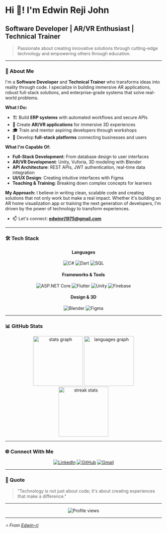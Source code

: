 # Hi 👋! I'm Edwin Reji John
## Software Developer | AR/VR Enthusiast | Technical Trainer

> Passionate about creating innovative solutions through cutting-edge technology and empowering others through education.

---

### 🚀 About Me

I'm a **Software Developer** and **Technical Trainer** who transforms ideas into reality through code. I specialize in building immersive AR applications, robust full-stack solutions, and enterprise-grade systems that solve real-world problems.

**What I Do:**
- 🏗️ Build **ERP systems** with automated workflows and secure APIs
- 🥽 Create **AR/VR applications** for immersive 3D experiences
- 🎓 Train and mentor aspiring developers through workshops
- 🔧 Develop **full-stack platforms** connecting businesses and users

**What I'm Capable Of:**
- **Full-Stack Development**: From database design to user interfaces
- **AR/VR Development**: Unity, Vuforia, 3D modeling with Blender
- **API Architecture**: REST APIs, JWT authentication, real-time data integration
- **UI/UX Design**: Creating intuitive interfaces with Figma
- **Teaching & Training**: Breaking down complex concepts for learners

**My Approach:**
I believe in writing clean, scalable code and creating solutions that not only work but make a real impact. Whether it's building an AR home visualization app or training the next generation of developers, I'm driven by the power of technology to transform experiences.

- 📫 Let's connect: **edwinrj1975@gmail.com**

---

### 🛠️ Tech Stack

<div align="center">

#### Languages
![C#](https://img.shields.io/badge/C%23-239120?style=for-the-badge&logo=c-sharp&logoColor=white)
![Dart](https://img.shields.io/badge/Dart-0175C2?style=for-the-badge&logo=dart&logoColor=white)
![SQL](https://img.shields.io/badge/SQL-4479A1?style=for-the-badge&logo=mysql&logoColor=white)

#### Frameworks & Tools
![ASP.NET Core](https://img.shields.io/badge/ASP.NET%20Core-512BD4?style=for-the-badge&logo=dotnet&logoColor=white)
![Flutter](https://img.shields.io/badge/Flutter-02569B?style=for-the-badge&logo=flutter&logoColor=white)
![Unity](https://img.shields.io/badge/Unity-000000?style=for-the-badge&logo=unity&logoColor=white)
![Firebase](https://img.shields.io/badge/Firebase-FFCA28?style=for-the-badge&logo=firebase&logoColor=black)

#### Design & 3D
![Blender](https://img.shields.io/badge/Blender-F5792A?style=for-the-badge&logo=blender&logoColor=white)
![Figma](https://img.shields.io/badge/Figma-F24E1E?style=for-the-badge&logo=figma&logoColor=white)

</div>

---



### 📊 GitHub Stats

<div align="center">
  <img src="https://github-readme-stats.vercel.app/api?username=Edwin-rj&hide_title=false&hide_rank=false&show_icons=true&include_all_commits=true&count_private=true&disable_animations=false&theme=tokyonight&locale=en&hide_border=true&bg_color=0D1117" height="160" alt="stats graph" />
  <img src="https://github-readme-stats.vercel.app/api/top-langs?username=Edwin-rj&locale=en&hide_title=false&layout=compact&card_width=300&langs_count=6&theme=tokyonight&hide_border=true&bg_color=0D1117" height="160" alt="languages graph" />
</div>

<div align="center">
  <img src="https://streak-stats.demolab.com/?user=Edwin-rj&theme=tokyonight&hide_border=true&background=0D1117" height="160" alt="streak stats" />
</div>

---



### 🌐 Connect With Me

<div align="center">

[![LinkedIn](https://img.shields.io/badge/LinkedIn-0077B5?style=for-the-badge&logo=linkedin&logoColor=white)](https://linkedin.com/in/edwin-reji-john)
[![GitHub](https://img.shields.io/badge/GitHub-100000?style=for-the-badge&logo=github&logoColor=white)](https://github.com/Edwin-rj)
[![Gmail](https://img.shields.io/badge/Gmail-D14836?style=for-the-badge&logo=gmail&logoColor=white)](mailto:edwinrj1975@gmail.com)

</div>

---

### 💭 Quote

> "Technology is not just about code; it's about creating experiences that make a difference."

---

<div align="center">
  <img src="https://komarev.com/ghpvc/?username=Edwin-rj&color=blueviolet&style=for-the-badge" alt="Profile views" />
</div>

---

*⭐ From [Edwin-rj](https://github.com/Edwin-rj)*
